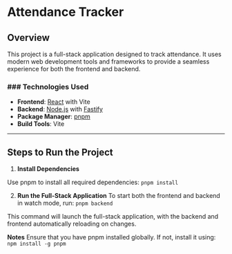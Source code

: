 # Attendance Tracker

## Overview
This project is a full-stack application designed to track attendance. It uses modern web development tools and frameworks to provide a seamless experience for both the frontend and backend.

### ### Technologies Used
- **Frontend**: [React](https://reactjs.org/) with Vite
- **Backend**: [Node.js](https://nodejs.org/) with [Fastify](https://www.fastify.io/)
- **Package Manager**: [pnpm](https://pnpm.io/)
- **Build Tools**: Vite

---

## Steps to Run the Project

1. **Install Dependencies**

Use pnpm to install all required dependencies:
`pnpm install`

2. **Run the Full-Stack Application**
To start both the frontend and backend in watch mode, run:
`pnpm backend`

This command will launch the full-stack application, with the backend and frontend automatically reloading on changes.

**Notes**
Ensure that you have pnpm installed globally. If not, install it using:
`npm install -g pnpm`
